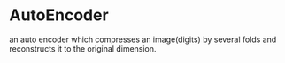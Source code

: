 # AutoEncoder
an auto encoder which compresses an image(digits) by several folds and reconstructs it to the original dimension.
